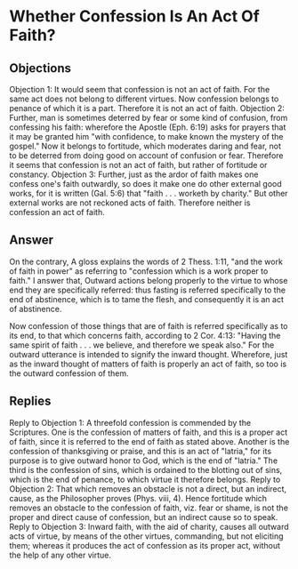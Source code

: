 # Whether Confession Is An Act Of Faith?
## Objections
Objection 1: It would seem that confession is not an act of faith. For the same act does not belong to different virtues. Now confession belongs to penance of which it is a part. Therefore it is not an act of faith.
Objection 2: Further, man is sometimes deterred by fear or some kind of confusion, from confessing his faith: wherefore the Apostle (Eph. 6:19) asks for prayers that it may be granted him "with confidence, to make known the mystery of the gospel." Now it belongs to fortitude, which moderates daring and fear, not to be deterred from doing good on account of confusion or fear. Therefore it seems that confession is not an act of faith, but rather of fortitude or constancy.
Objection 3: Further, just as the ardor of faith makes one confess one's faith outwardly, so does it make one do other external good works, for it is written (Gal. 5:6) that "faith . . . worketh by charity." But other external works are not reckoned acts of faith. Therefore neither is confession an act of faith.
## Answer
On the contrary, A gloss explains the words of 2 Thess. 1:11, "and the work of faith in power" as referring to "confession which is a work proper to faith."
I answer that, Outward actions belong properly to the virtue to whose end they are specifically referred: thus fasting is referred specifically to the end of abstinence, which is to tame the flesh, and consequently it is an act of abstinence.

Now confession of those things that are of faith is referred specifically as to its end, to that which concerns faith, according to 2 Cor. 4:13: "Having the same spirit of faith . . . we believe, and therefore we speak also." For the outward utterance is intended to signify the inward thought. Wherefore, just as the inward thought of matters of faith is properly an act of faith, so too is the outward confession of them.
## Replies
Reply to Objection 1: A threefold confession is commended by the Scriptures. One is the confession of matters of faith, and this is a proper act of faith, since it is referred to the end of faith as stated above. Another is the confession of thanksgiving or praise, and this is an act of "latria," for its purpose is to give outward honor to God, which is the end of "latria." The third is the confession of sins, which is ordained to the blotting out of sins, which is the end of penance, to which virtue it therefore belongs.
Reply to Objection 2: That which removes an obstacle is not a direct, but an indirect, cause, as the Philosopher proves (Phys. viii, 4). Hence fortitude which removes an obstacle to the confession of faith, viz. fear or shame, is not the proper and direct cause of confession, but an indirect cause so to speak.
Reply to Objection 3: Inward faith, with the aid of charity, causes all outward acts of virtue, by means of the other virtues, commanding, but not eliciting them; whereas it produces the act of confession as its proper act, without the help of any other virtue.
